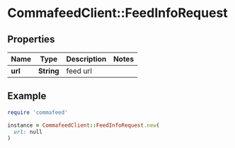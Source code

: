 # CommafeedClient::FeedInfoRequest

## Properties

| Name | Type | Description | Notes |
| ---- | ---- | ----------- | ----- |
| **url** | **String** | feed url |  |

## Example

```ruby
require 'commafeed'

instance = CommafeedClient::FeedInfoRequest.new(
  url: null
)
```


